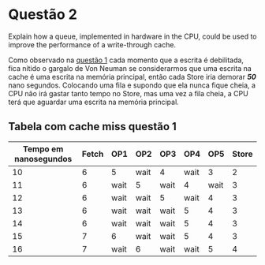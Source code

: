 # Questão 2

Explain how a queue, implemented in hardware in the CPU, could be used to improve the performance of a write-through cache.


Como observado na [questão 1](../question_1/Readme.md) cada momento que a escrita é debilitada, fica nítido o gargalo de Von Neuman se considerarmos que uma escrita na cache é uma escrita na memória principal, então cada Store iria demorar __*50*__ nano segundos. Colocando uma fila e supondo que ela nunca fique cheia, a CPU não irá gastar tanto tempo no Store, mas uma vez a fila
cheia, a CPU terá que aguardar uma escrita na memória principal. 


## Tabela com cache miss questão 1

| Tempo em nanosegundos | Fetch | OP1  | OP2  | OP3  | OP4  | OP5  | Store |
| --------------------- | ----- | ---- | ---- | ---- | ---- | ---- | ----- |
| 10                    | 6     | 5    | wait | 4    | wait | 3    | 2     |
| 11                    | 6     | wait | 5    | wait | 4    | wait | 3     |
| 12                    | 6     | wait | wait | 5    | wait | 4    | 3     |
| 13                    | 6     | wait | wait | wait | 5    | 4    | 3     |
| 14                    | 6     | wait | wait | wait | 5    | 4    | 3     |
| 15                    | 7     | 6    | wait | wait | 5    | 4    | 3     |
| 16                    | 7     | wait | 6    | wait | wait | 5    | 4     |